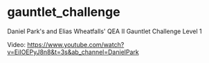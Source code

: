 # gauntlet_challenge
Daniel Park's and Elias Wheatfalls' QEA II Gauntlet Challenge Level 1

Video: https://www.youtube.com/watch?v=EiIOEPyJ8n8&t=3s&ab_channel=DanielPark
